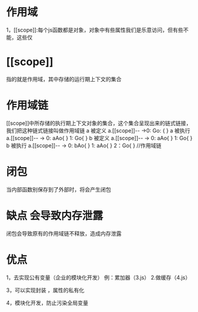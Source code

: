  # 作用域
 1，[[scope]]:每个js函数都是对象，对象中有些属性我们是乐意访问，但有些不能，这些仅
 # [[scope]]
 指的就是作用域，其中存储的运行期上下文的集合
 # 作用域链
 [[scope]]中所存储的执行期上下文对象的集合，这个集合呈现出来的链式链接，我们把这种链式链接叫做作用域链
 a  被定义 a.[[scope]]-- ->0: Go: { }
   a 被执行 a.[[scope]]-- -> 0: aAo{ } 1: Go{ }
 b  被定义 a.[[scope]]-- -> 0: aAo{ } 1: Go{ }
 b   被执行 a.[[scope]]-- -> 0: bAo{ } 1: aAo{ } 2：Go{ }  //作用域链

 # 闭包
 当内部函数别保存到了外部时，将会产生闭包 
 #  缺点 会导致内存泄露  
 闭包会导致原有的作用域链不释放，造成内存泄露
 # 优点 
1，去实现公有变量（企业的模块化开发）
例：累加器（3.js）
2.做缓存（4.js）

3，可以实现封装 ，属性的私有化

4，模块化开发，防止污染全局变量

